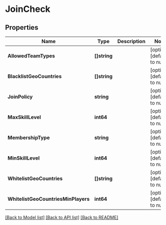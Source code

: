 # JoinCheck

## Properties
Name | Type | Description | Notes
------------ | ------------- | ------------- | -------------
**AllowedTeamTypes** | **[]string** |  | [optional] [default to null]
**BlacklistGeoCountries** | **[]string** |  | [optional] [default to null]
**JoinPolicy** | **string** |  | [optional] [default to null]
**MaxSkillLevel** | **int64** |  | [optional] [default to null]
**MembershipType** | **string** |  | [optional] [default to null]
**MinSkillLevel** | **int64** |  | [optional] [default to null]
**WhitelistGeoCountries** | **[]string** |  | [optional] [default to null]
**WhitelistGeoCountriesMinPlayers** | **int64** |  | [optional] [default to null]

[[Back to Model list]](../README.md#documentation-for-models) [[Back to API list]](../README.md#documentation-for-api-endpoints) [[Back to README]](../README.md)

